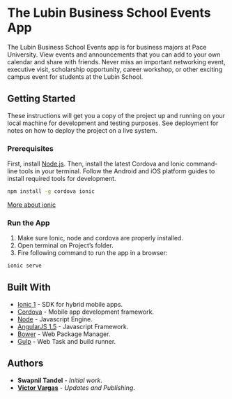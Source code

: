 # The Lubin Business School Events App

The Lubin Business School Events app is for business majors at Pace University. View events and announcements that you can add to your own calendar and share with friends. Never miss an important networking event, executive visit, scholarship opportunity, career workshop, or other exciting campus event for students at the Lubin School.

## Getting Started

These instructions will get you a copy of the project up and running on your local machine for development and testing purposes. See deployment for notes on how to deploy the project on a live system.

### Prerequisites

First, install [Node.js](https://nodejs.org/en/). Then, install the latest Cordova and Ionic command-line tools in your terminal. Follow the Android and iOS platform guides to install required tools for development.

```bash
npm install -g cordova ionic
```

[More about ionic](https://ionicframework.com/getting-started/)

### Run the App

1. Make sure Ionic, node and cordova are properly installed.
2. Open terminal on Project’s folder.
3. Fire following command to run the app in a browser: 

```bash
ionic serve
```

## Built With

* [Ionic 1](https://ionicframework.com/) - SDK for hybrid mobile apps.
* [Cordova](https://cordova.apache.org/) -  Mobile app development framework.
* [Node](https://nodejs.org/) - Javascript Engine.
* [AngularJS 1.5](https://angularjs.org/) - Javascript Framework.
* [Bower](https://bower.io/) - Web Package Manager.
* [Gulp](https://gulpjs.com/) - Web Task and build runner.

## Authors

* **Swapnil Tandel** - *Initial work*.
* [**Victor Vargas**](https://vmvargas.com/) - *Updates and Publishing*.